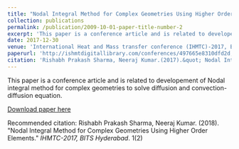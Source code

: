 ```yaml
---
title: "Nodal Integral Method for Complex Geometries Using Higher Order Elements"
collection: publications
permalink: /publication/2009-10-01-paper-title-number-2
excerpt: 'This paper is a conference article and is related to developement of Nodal integral method for complex geometries to solve diffusion and convection-diffusion equation.'
date: 2017-12-30
venue: 'International Heat and Mass transfer conference (IHMTC)-2017, BITS Hyderabad'
paperurl: 'http://ishmtdigitallibrary.com/conferences/497665e8310dfd2d,6e9515933d4aa1cf,76a2465b1045d77a.html'
citation: 'Rishabh Prakash Sharma, Neeraj Kumar.(2017).&quot; Nodal Integral Method for Complex Geometries Using Higher Order Elements .&quot; <i>IHMTC-2017, BITS Hyderabad</i>. 1(2).'
---
```


This paper is a conference article and is related to developement of Nodal integral method for complex geometries to solve diffusion and convection-diffusion equation.

[Download paper here](https://drive.google.com/open?id=1osBu3i_a8K0P3jI0Tl-AC54y_wV6eR5G)

Recommended citation: Rishabh Prakash Sharma, Neeraj Kumar. (2018). "Nodal Integral Method for Complex Geometries Using Higher Order Elements." <i>IHMTC-2017, BITS Hyderabad</i>. 1(2)
